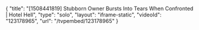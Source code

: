{
    "title": "[1508441819] Stubborn Owner Bursts Into Tears When Confronted | Hotel Hell",
    "type": "solo",
    "layout": "iframe-static",
    "videoId": "123178965",
    "url": "\/tvpembed\/123178965"
}